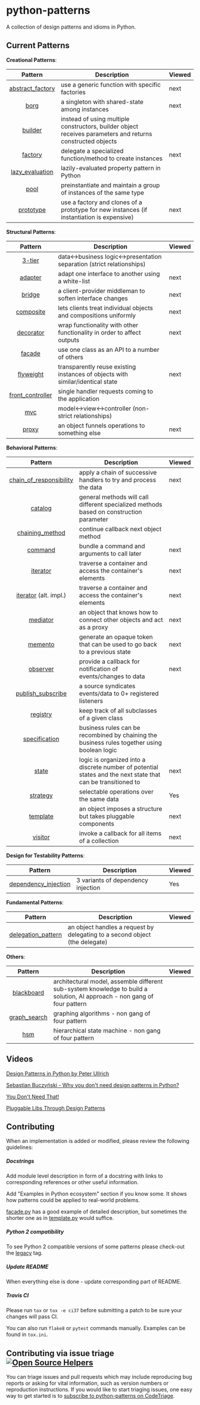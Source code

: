python-patterns
===============

A collection of design patterns and idioms in Python.

Current Patterns
----------------

__Creational Patterns__:

| Pattern | Description | Viewed |
|:-------:| ----------- |--------|
| [abstract_factory](patterns/creational/abstract_factory.py) | use a generic function with specific factories | next   |
| [borg](patterns/creational/borg.py) | a singleton with shared-state among instances | next   |
| [builder](patterns/creational/builder.py) | instead of using multiple constructors, builder object receives parameters and returns constructed objects |
| [factory](patterns/creational/factory.py) | delegate a specialized function/method to create instances | next   |
| [lazy_evaluation](patterns/creational/lazy_evaluation.py) | lazily-evaluated property pattern in Python |
| [pool](patterns/creational/pool.py) | preinstantiate and maintain a group of instances of the same type |
| [prototype](patterns/creational/prototype.py) | use a factory and clones of a prototype for new instances (if instantiation is expensive) | next   |

__Structural Patterns__:

| Pattern | Description | Viewed |
|:-------:| ----------- | ------- |
| [3-tier](patterns/structural/3-tier.py) | data<->business logic<->presentation separation (strict relationships) |
| [adapter](patterns/structural/adapter.py) | adapt one interface to another using a white-list | next |
| [bridge](patterns/structural/bridge.py) | a client-provider middleman to soften interface changes | next |
| [composite](patterns/structural/composite.py) | lets clients treat individual objects and compositions uniformly | next |
| [decorator](patterns/structural/decorator.py) | wrap functionality with other functionality in order to affect outputs | next |
| [facade](patterns/structural/facade.py) | use one class as an API to a number of others |
| [flyweight](patterns/structural/flyweight.py) | transparently reuse existing instances of objects with similar/identical state | next |
| [front_controller](patterns/structural/front_controller.py) | single handler requests coming to the application |
| [mvc](patterns/structural/mvc.py) | model<->view<->controller (non-strict relationships) |
| [proxy](patterns/structural/proxy.py) | an object funnels operations to something else | next |


__Behavioral Patterns__:

| Pattern | Description | Viewed |
|:-------:| ----------- |--------|
| [chain_of_responsibility](patterns/behavioral/chain_of_responsibility.py) | apply a chain of successive handlers to try and process the data | next   |
| [catalog](patterns/behavioral/catalog.py) | general methods will call different specialized methods based on construction parameter |
| [chaining_method](patterns/behavioral/chaining_method.py) | continue callback next object method |
| [command](patterns/behavioral/command.py) | bundle a command and arguments to call later | next   |
| [iterator](patterns/behavioral/iterator.py) | traverse a container and access the container's elements | next   |
| [iterator](patterns/behavioral/iterator_alt.py) (alt. impl.)| traverse a container and access the container's elements | next   |
| [mediator](patterns/behavioral/mediator.py) | an object that knows how to connect other objects and act as a proxy | next   |
| [memento](patterns/behavioral/memento.py) | generate an opaque token that can be used to go back to a previous state | next   |
| [observer](patterns/behavioral/observer.py) | provide a callback for notification of events/changes to data | next   |
| [publish_subscribe](patterns/behavioral/publish_subscribe.py) | a source syndicates events/data to 0+ registered listeners |
| [registry](patterns/behavioral/registry.py) | keep track of all subclasses of a given class |
| [specification](patterns/behavioral/specification.py) |  business rules can be recombined by chaining the business rules together using boolean logic |
| [state](patterns/behavioral/state.py) | logic is organized into a discrete number of potential states and the next state that can be transitioned to | next   |
| [strategy](patterns/behavioral/strategy.py) | selectable operations over the same data | Yes |
| [template](patterns/behavioral/template.py) | an object imposes a structure but takes pluggable components | next   |
| [visitor](patterns/behavioral/visitor.py) | invoke a callback for all items of a collection | next   |

__Design for Testability Patterns__:

| Pattern | Description | Viewed |
|:-------:| ----------- | ------- |
| [dependency_injection](patterns/dependency_injection.py) | 3 variants of dependency injection | Yes |

__Fundamental Patterns__:

| Pattern | Description | Viewed |
|:-------:| ----------- |--------|
| [delegation_pattern](patterns/fundamental/delegation_pattern.py) | an object handles a request by delegating to a second object (the delegate) |      |

__Others__:

| Pattern | Description | Viewed |
|:-------:| ----------- | ------- |
| [blackboard](patterns/other/blackboard.py) | architectural model, assemble different sub-system knowledge to build a solution, AI approach - non gang of four pattern |
| [graph_search](patterns/other/graph_search.py) | graphing algorithms - non gang of four pattern |
| [hsm](patterns/other/hsm/hsm.py) | hierarchical state machine - non gang of four pattern |


Videos
------
[Design Patterns in Python by Peter Ullrich](https://www.youtube.com/watch?v=bsyjSW46TDg)

[Sebastian Buczyński - Why you don't need design patterns in Python?](https://www.youtube.com/watch?v=G5OeYHCJuv0)

[You Don't Need That!](https://www.youtube.com/watch?v=imW-trt0i9I)

[Pluggable Libs Through Design Patterns](https://www.youtube.com/watch?v=PfgEU3W0kyU)


Contributing
------------
When an implementation is added or modified, please review the following guidelines:

##### Docstrings
Add module level description in form of a docstring with links to corresponding references or other useful information.

Add "Examples in Python ecosystem" section if you know some. It shows how patterns could be applied to real-world problems.

[facade.py](patterns/structural/facade.py) has a good example of detailed description,
but sometimes the shorter one as in [template.py](patterns/behavioral/template.py) would suffice.

##### Python 2 compatibility
To see Python 2 compatible versions of some patterns please check-out the [legacy](https://github.com/faif/python-patterns/tree/legacy) tag.

##### Update README
When everything else is done - update corresponding part of README.

##### Travis CI
Please run `tox` or `tox -e ci37` before submitting a patch to be sure your changes will pass CI.

You can also run `flake8` or `pytest` commands manually. Examples can be found in `tox.ini`.

## Contributing via issue triage [![Open Source Helpers](https://www.codetriage.com/faif/python-patterns/badges/users.svg)](https://www.codetriage.com/faif/python-patterns)

You can triage issues and pull requests which may include reproducing bug reports or asking for vital information, such as version numbers or reproduction instructions. If you would like to start triaging issues, one easy way to get started is to [subscribe to python-patterns on CodeTriage](https://www.codetriage.com/faif/python-patterns).
